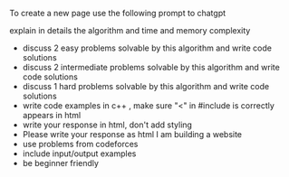 To create a new page use the following prompt to chatgpt 


<Algorithm Name>

explain in details the algorithm and time and memory complexity 

- discuss 2 easy problems solvable by this algorithm and write code solutions
- discuss 2 intermediate  problems solvable by this algorithm and write code solutions
- discuss 1 hard problems solvable by this algorithm and write code solutions
- write code examples in c++ , make sure "<" in #include is correctly appears in html
- write your response in html, don't add styling
- Please write your response as html I am building a website 
- use problems from codeforces
- include input/output examples 
- be beginner friendly 